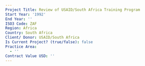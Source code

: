 ```yaml
---
Project Title: Review of USAID/South Africa Training Program
Start Year: '1992'
End Year: ''
ISO3 Code: ZAF
Region: Africa
Country: South Africa
Client/ Donor: USAID/South Africa
Is Current Project? (true/false): false
Practice Area:
  - ''
Contract Value USD: ''
---
```

